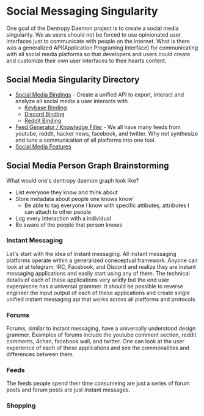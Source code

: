 # Social Messaging Singularity

One goal of the Dentropy Daemon project is to create a social media singularity. We as users should not be forced to use opinionated user interfaces just to communicate with people on the internet. What is there was a generalized API(Application Programing Interface) for communicating with all social media platforms so that developers and users could create and customize their own user interfaces to their hearts content.

## Social Media Singularity Directory

* [Social Media Bindings](/dentropydaemon/social-media-singularity/bindings) - Create a unified API to export, interact and analyze all social media a user interacts with
    * [Keybase Binding](/dentropydaemon/social-media-singularity/bindings/keybase)
    * [Discord Binding](/dentropydaemon/social-media-singularity/bindings/discord)
    * [Reddit Binding](/dentropydaemon/social-media-singularity/reddit)
* [Feed Generator / Knowledge Filter](/dentropydaemon/social-media-singularity/knowledge-filter) - We all have many feeds from youtube, reddit, hacker news, facebook, and twitter. Why not synthesize and tune a communication of all platforms into one tool.
* [Social Media Features](/dentropydaemon/social-media-singularity/social-media-features)

## Social Media Person Graph Brainstorming

What would one's dentropy daemon graph look like?

* List everyone they know and think about
* Store metadata about people one knows know`
  * Be able to tag everyone I know with specific attibutes, attributes I can attach to other people
* Log every interaction with a individual
* Be aware of the people that person knows

### Instant Messaging

Let's start with the idea of instant messaging. All instant messaging platforms operate within a generalized coneceptual framework. Anyone can look at at telegram, IRC, Facebook, and Discord and realize they are instant messaging applications and easily start using any of them. The technical details of each of these applications very wildly but the end user experpiecne has a universal grammer. It should be possible to reverse engineer the input output of each of these applications and create single unified instant messaging api that works across all platforms and protocols.

### Forums

Forums, similar to instant messaging, have a universally understood design grammer. Examples of forums include the youtube comment section, reddit comments, 4chan, facebook wall, and twitter. One can look at the user experience of each of these applications and see the commonalities and differences between them.

### Feeds

The feeds people spend their time consumeing are just a series of forum posts and forum posts are just instant messages.

### Shopping

